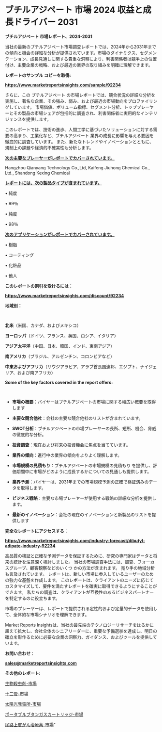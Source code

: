 # ブチルアジペート 市場 2024 収益と成長ドライバー 2031

<strong>ブチルアジペート 市場レポート、2024-2031</strong>

当社の最新のブチルアジペート市場調査レポートでは、2024年から2031年までの傾向と機会の詳細な分析が提供されています。市場のダイナミクス、セグメンテーション、成長見通しに関する貴重な洞察により、利害関係者は競争上の位置付け、主要企業の戦略、および最近の業界の取り組みを明確に理解できます。



<strong>レポートのサンプル コピーを取得:</strong> <a href=https://www.marketreportsinsights.com/sample/92234>

<strong><u>https://www.marketreportsinsights.com/sample/92234</u></strong></a>

さらに、この ブチルアジペート の市場レポートでは、競合状況の詳細な分析を実施し、著名な企業、その強み、弱み、および最近の市場動向をプロファイリングしています。 市場価値、ボリューム指標、セグメント分析、トッププレーヤーとその製品の市場シェアが包括的に調査され、利害関係者に実用的なインテリジェンスを提供します。

このレポートでは、技術の進歩、人間工学に基づいたソリューションに対する需要の高まり、工業化など、ブチルアジペート 業界の成長に影響を与える要因を徹底的に調査しています。 また、新たなトレンドやイノベーションとともに、規制上の課題や経済的不確実性も分析します。



<strong><u>次の主要なプレーヤーがレポートでカバーされています。</u></strong>

Hangzhou Qianyang Technology Co.,Ltd, Kaifeng Jiuhong Chemical Co., Ltd., Shandong Kexing Chemical



<strong><u><b>レポートには、次の製品タイプが含まれています。</b></u></strong>

• 純度

• 99％

• 純度

• 98％



<strong><u><b>次のアプリケーションがレポートでカバーされています。</b></u></strong>

• 樹脂

• コーティング

• 化粧品

• 他人



<strong><b>このレポートの割引を受けるには：</b></strong>

<a href=https://www.marketreportsinsights.com/discount/92234>

<strong><u>https://www.marketreportsinsights.com/discount/92234</u></strong></a>



<strong>地域別：</strong>

<strong> </strong>



<strong>北米</strong>（米国、カナダ、およびメキシコ）



<strong>ヨーロッパ</strong>（ドイツ、フランス、英国、ロシア、イタリア）



<strong>アジア太平洋</strong>（中国、日本、韓国、インド、東南アジア）



<strong>南アメリカ</strong>（ブラジル、アルゼンチン、コロンビアなど）



<strong>中東およびアフリカ</strong>（サウジアラビア、アラブ首長国連邦、エジプト、ナイジェリア、および南アフリカ）



<strong>Some of the key factors covered in the report offers:</strong>

<strong> </strong>
<ul>
  <li>

<strong>市場の概要</strong>：バイヤーはブチルアジペートの市場に関する幅広い概要を取得します</li>
  <li>

<strong>主要な競合他社</strong>：会社の主要な競合他社のリストが含まれています。</li>
  <li>

<strong>SWOT分析</strong>：ブチルアジペートの市場プレーヤーの長所、短所、機会、脅威の徹底的な分析。</li>
  <li>

<strong>投資調査</strong>：現在および将来の投資機会に焦点を当てています。</li>
  <li>

<strong>業界の傾向</strong>：進行中の業界の傾向をよりよく理解します。</li>
  <li>

<strong>市場規模の見積もり</strong>：ブチルアジペートの市場規模の見積もり を提供し、評価期間中に市場がどのように成長するかについての見通しも提供します。</li>
  <li>

<strong>業界予測</strong>：バイヤーは、2031年までの市場規模予測の正確で検証済みのデータを取得します。</li>
  <li>

<strong>ビジネス戦略</strong>：主要な市場プレーヤーが使用する戦略の詳細な分析を提供します。</li>
  <li>

<strong>最新のイノベーション</strong>：会社の現在のイノベーションと新製品のリストを提供します</li>
</ul>


<strong>完全なレポートにアクセスする</strong>：

<a href=https://www.marketreportsinsights.com/industry-forecast/dibutyl-adipate-industry-92234>

<strong><u>https://www.marketreportsinsights.com/industry-forecast/dibutyl-adipate-industry-92234</u></strong></a>

高品質の検証と正確な予測データを保証するために、研究の専門家はデータと将来の統計を注意深く検討しました。 当社の市場調査手法には、調査、フォーカスグループ、顧客観察などのいくつ かの方法が含まれます。 売り手の地域分析も言及されています。 レポートは、新しい市場に参入しているユーザーのための強力な基盤を作成します。 このレポートは、クライアントのニーズに応じてカスタマイズして、要件を満たすレポートを確実に取得できるようにすることができます。 私たちの調査は、クライアントが互換性のあるビジネスパートナーを特定するのに役立ちます。

市場のプレーヤーは、レポートで提供される定性的および定量的データを使用して、全体的な市場シナリオを理解できます。

Market Reports Insightsは、当社の最先端のテクノロジーリサーチをはるかに超えて拡大し、会社全体のシニアリーダーに、重要な予備選挙を達成し、明日の確立を形作るために必要な企業の洞察力、ガイダンス、およびツールを提供しています。



<strong><b>お問い合わせ</b></strong>：

<a href=mailto:sales@marketreportsinsights.com>

<strong><u>sales@marketreportsinsights.com</u></strong></a>



<strong>その他のレポート:</strong>

<a href=https://www.linkedin.com/pulse/生物殺虫剤-市場-2023-総利益と主要ベンダー-2030-trend-tracking-toolbox-24-analysis-w3pjf/>生物殺虫剤-市場</a>

<a href=https://www.linkedin.com/pulse/十二管-市場-2023-競争分析と事業成長-2030-analytics-achievers-24-analysis-j3d5f/>十二管-市場</a>

<a href=https://www.linkedin.com/pulse/太陽光発電所-市場-2023-収益と成長ドライバー-2030-trendsetters-testimonials-360-anal-5t9zf/>太陽光発電所-市場</a>

<a href=https://www.linkedin.com/pulse/ポータブルブタンガスカートリッジ-市場-2023-swot-分析と最新イノベーション-t8x4f/>ポータブルブタンガスカートリッジ-市場</a>

<a href=https://www.linkedin.com/pulse/尿路上皮がん治療薬-市場-2030-年までの需要に焦点を当てた-2023-年調査レポート-0kkwf/>尿路上皮がん治療薬-市場</a>"
